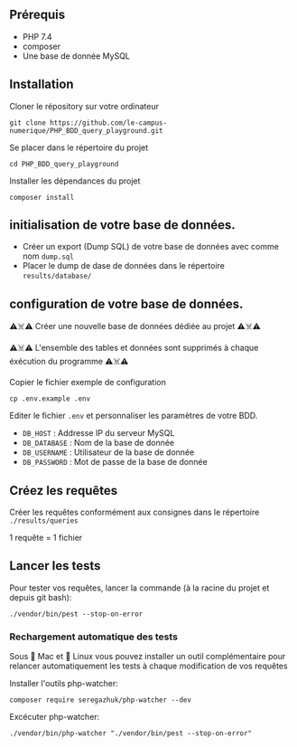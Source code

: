 ## Prérequis

* PHP 7.4
* composer
* Une base de donnée MySQL

## Installation

Cloner le répository sur votre ordinateur
```
git clone https://github.com/le-campus-numerique/PHP_BDD_query_playground.git
```

Se placer dans le répertoire du projet
```
cd PHP_BDD_query_playground
```

Installer les dépendances du projet
```
composer install
```
   
## initialisation de votre base de données. 

* Créer un export (Dump SQL) de votre base de données avec comme nom `dump.sql`
* Placer le dump de dase de données dans le répertoire `results/database/`

## configuration de votre base de données. 

⚠️☠️⚠️ Créer une nouvelle base de données dédiée au projet ⚠️☠️⚠️

⚠️☠️⚠️ L'ensemble des tables et données sont supprimés à chaque éxécution du programme ⚠️☠️⚠️   

Copier le fichier exemple de configuration
```
cp .env.example .env
```
Editer le fichier `.env` et personnaliser les paramètres de votre BDD.
* `DB_HOST` : Addresse IP du serveur MySQL 
* `DB_DATABASE` : Nom de la base de donnée 
* `DB_USERNAME` : Utilisateur de la base de donnée 
* `DB_PASSWORD` : Mot de passe de la base de donnée


## Créez les requêtes

Créer les requêtes conformément aux consignes dans le répertoire `./results/queries`

1 requête = 1 fichier


## Lancer les tests

Pour tester vos requêtes, lancer la commande (à la racine du projet et depuis git bash):

```
./vendor/bin/pest --stop-on-error
```

### Rechargement automatique des tests

Sous 🍏 Mac et 🐧 Linux vous pouvez installer un outil complémentaire pour 
relancer automatiquement les tests à chaque modification de vos requêtes

Installer l'outils php-watcher:  
```
composer require seregazhuk/php-watcher --dev
```

Excécuter php-watcher: 

```
./vendor/bin/php-watcher "./vendor/bin/pest --stop-on-error"  
```
